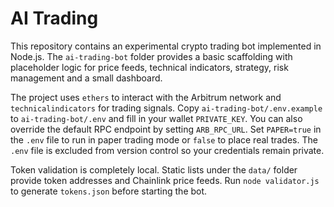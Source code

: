 # AI Trading

This repository contains an experimental crypto trading bot implemented in Node.js. The `ai-trading-bot` folder provides a basic scaffolding with placeholder logic for price feeds, technical indicators, strategy, risk management and a small dashboard.

The project uses `ethers` to interact with the Arbitrum network and `technicalindicators` for trading signals. Copy `ai-trading-bot/.env.example` to `ai-trading-bot/.env` and fill in your wallet `PRIVATE_KEY`. You can also override the default RPC endpoint by setting `ARB_RPC_URL`. Set `PAPER=true` in the `.env` file to run in paper trading mode or `false` to place real trades. The `.env` file is excluded from version control so your credentials remain private.

Token validation is completely local. Static lists under the `data/` folder provide token addresses and Chainlink price feeds. Run `node validator.js` to generate `tokens.json` before starting the bot.
